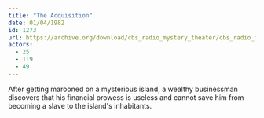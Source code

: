```yaml
---
title: "The Acquisition"
date: 01/04/1982
id: 1273
url: https://archive.org/download/cbs_radio_mystery_theater/cbs_radio_mystery_theater-1251-1300.zip/cbs_radio_mystery_theater-1251-1300%2Fcbsrmt_1273_the_acquisition.mp3
actors:
  - 25
  - 119
  - 49
---
```

After getting marooned on a mysterious island, a wealthy businessman discovers that his financial prowess is useless and cannot save him from becoming a slave to the island's inhabitants.